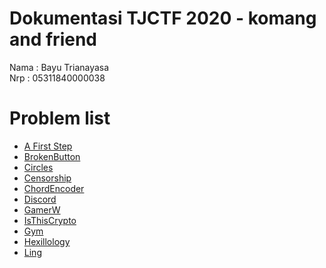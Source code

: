 # Dokumentasi TJCTF 2020 - komang and friend
Nama    : Bayu Trianayasa   
Nrp     : 05311840000038

# Problem list 

- [A First Step](./A-First-Step/README.md)   
- [BrokenButton](./BrokenButton/README.md) 
- [Circles](./Circles/README.md) 
- [Censorship](./Censorship/README.md) 
- [ChordEncoder](./ChordEncoder/README.md)
- [Discord](./Discord/README.md)
- [GamerW](./GamerW/README.md) 
- [IsThisCrypto](./IsThisCrypto/README.md) 
- [Gym](./Gym/README.md)
- [Hexillology](./Hexillology/README.md) 
- [Ling](./Ling/README.md) 